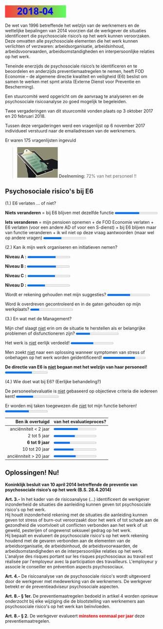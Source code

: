 <link rel="stylesheet" href="Ulysses.css">

![](2014-08.gif)

De wet van 1996 betreffende het welzijn van de werknemers en de wettelijke bepalingen van 2014 voorzien dat de werkgever de situaties identificeert die psychosociale risico’s op het werk kunnen veroorzaken. Deze omvatten alle psychosociale elementen die het werk kunnen verlichten of verzwaren: arbeidsorganisatie, arbeidsinhoud, arbeidsvoorwaarden, 
arbeidsomstandigheden en interpersoonlijke relaties op het werk.  

Teneinde enerzijds de psychosociale risico’s te identificeren en te beoordelen en anderzijds preventiemaatregelen te nemen, heeft FOD Economie – de algemene directie kwaliteit en 
veiligheid (E6) beslist om samen te werken met spmt arista (Externe Dienst voor Preventie en Bescherming).  

Een stuurcomité werd opgericht om de aanvraag te analyseren en de 
psychosociale risicoanalyse zo goed mogelijk te begeleiden.

Twee vergaderingen van dit stuurcomité vonden plaats op 3 oktober 2017 en 20 februari 2018.

Tussen deze vergaderingen werd een vragenlijst op 6 november 2017 individueel verstuurd naar de
emailadressen van de werknemers.

<p class="tagit">Er waren 175 vragenlijsten ingevuld</p>  

> ![](tx_reponse.jpg) **Deelneming:** 72% van het personeel !!

## Psychosociale risico's bij E6

<p class="tagit">(1.) E6 verlaten ... of niet?</p>  

**Niets veranderen** = bij E6 blijven met dezelfde functie <progress value="100" max="173">

**Iets veranderen** = mijn pensioen opnemen + de FOD Economie verlaten + E6 verlaten (voor een andere AD of voor een S-dienst) + bij E6 blijven maar van functie veranderen + ik wil niet op deze vraag aantwoorden (maar wel op andere vragen) <progress value="73" max="173">

<div style="page-break-after: always;"></div>

<p class="tagit">(2.) Kan ik mijn werk organiseren en initiatieven nemen?</p>  

**Niveau A :** <progress value="1.99" max="3">

**Niveau B :** <progress value="2.05" max="3">

**Niveau C :** <progress value="1.93" max="3">

**Niveau D :** <progress value="1.25" max="3">

Wordt er rekening gehouden met mijn suggesties?  <progress value="54" max="100">

Word ik overdreven gecontroleerd en in de gaten gehouden op mijn werkplaats?  <progress value="21" max="100">

<p class="tagit">(3.) En wat met de Management?</p>  

Mijn chef slaagt <u>niet</u> erin om de situatie te herstellen als er belangrijke problemen of disfunctioneren zijn?  <progress value="33" max="100">

Het werk is <u>niet</u> eerlijk verdeeld!  <progress value="53" max="100">

Men zoekt <u>niet</u> naar een oplossing wanneer symptomen van stress of onbehagen op het werk worden geïdentificeerd! <progress value="75" max="100">

**De directie van E6 is <u>niet</u> begaan met het welzijn van haar personeel!** <progress value="63" max="100">

<p class="tagit">(4.) Wie doet wat bij E6? (Eerlijke behandeling?)</p>  

 De personeelsevaluatie is <u>niet</u> gebaseerd op objectieve criteria die iedereen kent!  <progress value="40" max="100">

Er worden mij taken toegewezen die <u>niet</u> tot mijn functie behoren!  <progress value="56" max="100">

| Ben ik overtuigd | van het evaluatieproces? |
| ---: | :--- |
| anciënniteit &lt; 2 jaar | <progress value="1.71" max="3"> |
| 2 tot 5 jaar |  <progress value="1.49" max="3"> |
| **6 tot 9 jaar** | <progress value="1.15" max="3"> |
| 10 tot 20 jaar | <progress value="1.41" max="3"> |
| anciënniteit &gt; 20 jaar | <progress value="1.56" max="3"> |

## Oplossingen! Nu!

**Koninklijk besluit van 10 april 2014 betreffende de preventie van psychosociale risico’s op het werk (B.S. 28.4.2014)**  

**Art. 3.-**  In het kader van de risicoanalyse (...) identificeert de werkgever inzonderheid de situaties die aanleiding kunnen geven tot psychosociale risico's op het werk.  
Hij houdt inzonderheid rekening met de situaties die aanleiding kunnen geven tot stress of burn-out veroorzaakt door het werk of tot schade aan de gezondheid die voortvloeit uit conflicten verbonden aan het werk of uit geweld, pesterijen of ongewenst seksueel gedrag op het werk.  
Hij bepaalt en evalueert de psychosociale risico's op het werk rekening houdend met de gevaren 
verbonden aan de elementen van de arbeidsorganisatie, de arbeidsinhoud, de arbeidsvoorwaarden, de arbeidsomstandigheden en de interpersoonlijke relaties op het werk.  
L'analyse des risques portant sur les risques psychosociaux au travail est réalisée par l'employeur avec la participation des travailleurs. L'employeur y associe le conseiller en prévention aspects psychosociaux.

**Art. 4.-** De risicoanalyse van de psychosociale risico's wordt uitgevoerd door de werkgever met medewerking van de werknemers. De werkgever betrekt er de preventieadviseur psychosociale aspecten.

**Art. 8.- § 1er.** De preventiemaatregelen bedoeld in artikel 4 worden opnieuw onderzocht bij elke wijziging die de blootstelling van werknemers aan psychosociale risico's op het werk kan beïnvloeden. 

**Art. 8.- § 2.** De werkgever evalueert <font color="red"><b>minstens eenmaal per jaar</b></font> deze preventiemaatregelen. 
